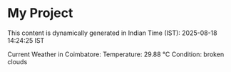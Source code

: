 # My Project

This content is dynamically generated in Indian Time (IST): 2025-08-18 14:24:25 IST


Current Weather in Coimbatore:
Temperature: 29.88 °C
Condition: broken clouds
